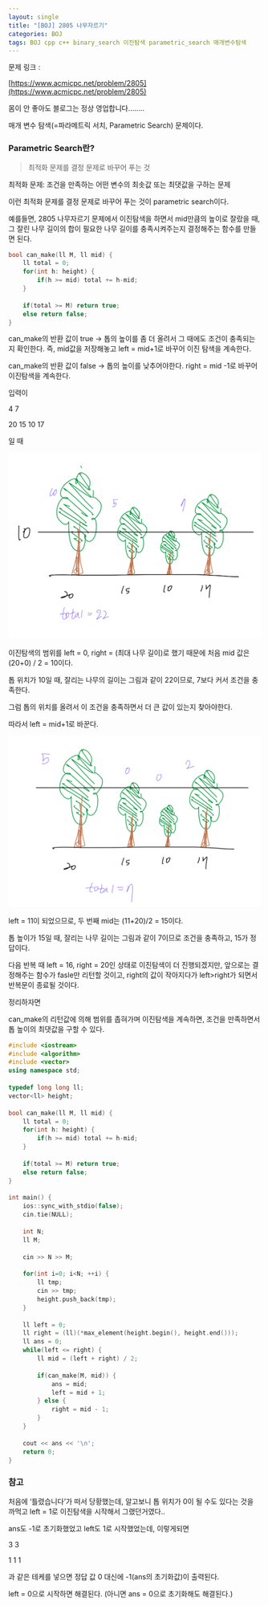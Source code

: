 ```yaml
---
layout: single
title: "[BOJ] 2805 나무자르기"
categories: BOJ
tags: BOJ cpp c++ binary_search 이진탐색 parametric_search 매개변수탐색
---
```

문제 링크 :

[https://www.acmicpc.net/problem/2805](https://www.acmicpc.net/problem/2805)

몸이 안 좋아도 블로그는 정상 영업합니다……..

매개 변수 탐색(=파라메트릭 서치, Parametric Search) 문제이다.

### Parametric Search란?

> 최적화 문제를 결정 문제로 바꾸어 푸는 것

최적화 문제: 조건을 만족하는 어떤 변수의 최솟값 또는 최댓값을 구하는 문제

이런 최적화 문제를 결정 문제로 바꾸어 푸는 것이 parametric search이다.

예를들면, 2805 나무자르기 문제에서 이진탐색을 하면서 mid만큼의 높이로 잘랐을 때, 그 잘린 나무 길이의 합이 필요한 나무 길이를 충족시켜주는지 결정해주는 함수를 만들면 된다.

```cpp
bool can_make(ll M, ll mid) {
    ll total = 0;
    for(int h: height) {
        if(h >= mid) total += h-mid;
    }

    if(total >= M) return true;
    else return false;
}
```

can_make의 반환 값이 true → 톱의 높이를 좀 더 올려서 그 때에도 조건이 충족되는지 확인한다. 즉, mid값을 저장해놓고  left = mid+1로 바꾸어 이진 탐색을 계속한다.

can_make의 반환 값이 false → 톱의 높이를 낮추어야한다. right = mid -1로 바꾸어 이진탐색을 계속한다.

입력이

4 7

20 15 10 17

일 때

![0705_1](/assets/images/0705_1.png)

이진탐색의 범위를 left = 0, right = (최대 나무 길이)로 했기 때문에 처음 mid 값은 (20+0) / 2 = 10이다.

톱 위치가 10일 때, 잘리는 나무의 길이는 그림과 같이 22이므로, 7보다 커서 조건을 충족한다.

그럼 톱의 위치를 올려서 이 조건을 충족하면서 더 큰 값이 있는지 찾아야한다.

따라서 left = mid+1로 바꾼다.

![0705_2](/assets/images/0705_2.png)

left = 11이 되었으므로, 두 번째 mid는 (11+20)/2 = 15이다.

톱 높이가 15일 때, 잘리는 나무 길이는 그림과 같이 7이므로 조건을 충족하고, 15가 정답이다.

다음 반복 때 left = 16, right = 20인 상태로 이진탐색이 더 진행되겠지만, 앞으로는 결정해주는 함수가 fasle만 리턴할 것이고, right의 값이 작아지다가 left>right가 되면서 반복문이 종료될 것이다.

정리하자면

can_make의 리턴값에 의해 범위를 좁혀가며 이진탐색을 계속하면, 조건을 만족하면서 톱 높이의 최댓값을 구할 수 있다.

```cpp
#include <iostream>
#include <algorithm>
#include <vector>
using namespace std;

typedef long long ll;
vector<ll> height;

bool can_make(ll M, ll mid) {
    ll total = 0;
    for(int h: height) {
        if(h >= mid) total += h-mid;
    }

    if(total >= M) return true;
    else return false;
}

int main() {
    ios::sync_with_stdio(false);
    cin.tie(NULL);

    int N;
    ll M;

    cin >> N >> M;

    for(int i=0; i<N; ++i) {
        ll tmp;
        cin >> tmp;
        height.push_back(tmp);
    }

    ll left = 0;
    ll right = (ll)(*max_element(height.begin(), height.end()));
    ll ans = 0;
    while(left <= right) {
        ll mid = (left + right) / 2;

        if(can_make(M, mid)) {
            ans = mid;
            left = mid + 1;
        } else {
            right = mid - 1;
        }
    }

    cout << ans << '\n';
    return 0;
}
```

### 참고

처음에 ‘틀렸습니다’가 떠서 당황했는데, 알고보니 톱 위치가 0이 될 수도 있다는 것을 까먹고 left = 1로 이진탐색을 시작해서 그랬던거였다..

ans도 -1로 초기화했었고 left도 1로 시작했었는데, 이렇게되면

3 3

1 1 1

과 같은 테케를 넣으면 정답 값 0 대신에 -1(ans의 초기화값)이 출력된다.

left = 0으로 시작하면 해결된다. (아니면 ans = 0으로 초기화해도 해결된다.)
